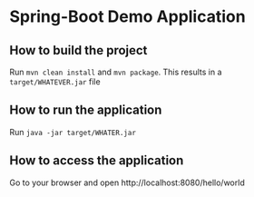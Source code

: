 Spring-Boot Demo Application
============================

## How to build the project

Run `mvn clean install` and `mvn package`. This results in a `target/WHATEVER.jar` file

## How to run the application

Run `java -jar target/WHATER.jar`

## How to access the application

Go to your browser and open http://localhost:8080/hello/world

